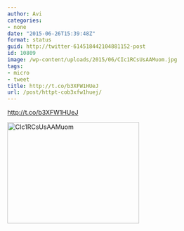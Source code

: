 ```yaml
---
author: Avi
categories:
- none
date: "2015-06-26T15:39:48Z"
format: status
guid: http://twitter-614518442104881152-post
id: 10809
image: /wp-content/uploads/2015/06/CIc1RCsUsAAMuom.jpg
tags:
- micro
- tweet
title: http://t.co/b3XFW1HUeJ
url: /post/httpt-cob3xfw1huej/
---
```

http://t.co/b3XFW1HUeJ

<img width="300" height="230" src="http://aviflax.com/wp-content/uploads/2015/06/CIc1RCsUsAAMuom-300x230.jpg" class="attachment-medium" alt="CIc1RCsUsAAMuom" />